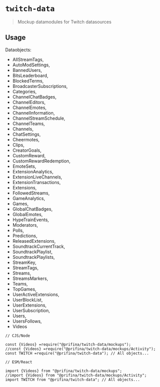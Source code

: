 # `twitch-data`

> Mockup datamodules for Twitch datasources

## Usage

Dataobjects:

- AllStreamTags,
- AutoModSettings,
- BannedUsers,
- BitsLeaderboard,
- BlockedTerms,
- BroadcasterSubscriptions,
- Categories,
- ChannelChatBadges,
- ChannelEditors,
- ChannelEmotes,
- ChannelInformation,
- ChannelStreamSchedule,
- ChannelTeams,
- Channels,
- ChatSettings,
- Cheermotes,
- Clips,
- CreatorGoals,
- CustomReward,
- CustomRewardRedemption,
- EmoteSets,
- ExtensionAnalytics,
- ExtensionLiveChannels,
- ExtensionTransactions,
- Extensions,
- FollowedStreams,
- GameAnalytics,
- Games,
- GlobalChatBadges,
- GlobalEmotes,
- HypeTrainEvents,
- Moderators,
- Polls,
- Predictions,
- ReleasedExtensions,
- SoundtrackCurrentTrack,
- SoundtrackPlaylist,
- SoundtrackPlaylists,
- StreamKey,
- StreamTags,
- Streams,
- StreamsMarkers,
- Teams,
- TopGames,
- UserActiveExtensions,
- UserBlockList,
- UserExtensions,
- UserSubscription,
- Users,
- UsersFollows,
- Videos

```
// CJS/Node

const {Videos} =require("@prifina/twitch-data/mockups");
//const {Videos} =require("@prifina/twitch-data/mockups/Activity");
const TWITCH =require("@prifina/twitch-data"); // All objects...

```

```
// ESM/React

import {Videos} from "@prifina/twitch-data/mockups";
//import {Videos} from "@prifina/twitch-data/mockups/Activity";
import TWITCH from "@prifina/twitch-data"; // All objects...

```
